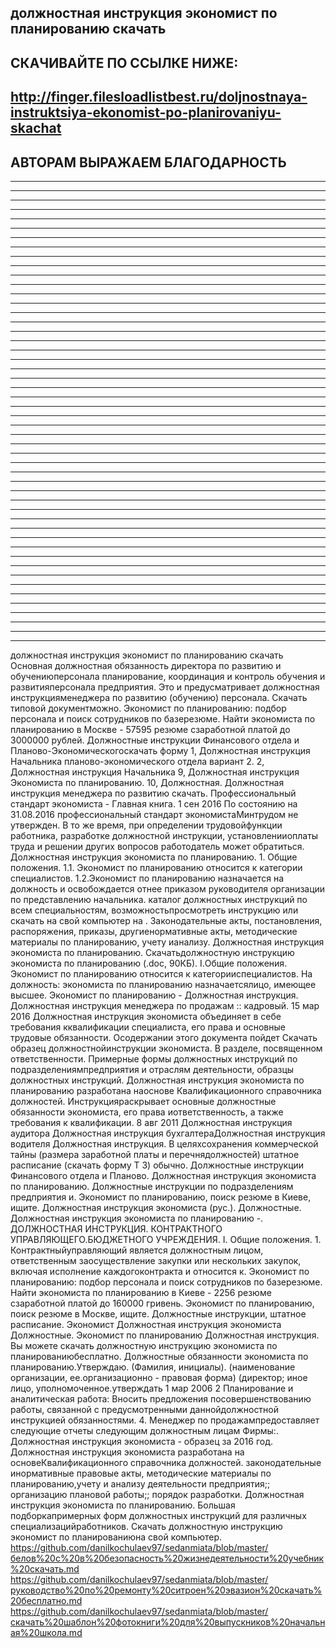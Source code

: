 должностная инструкция экономист по планированию скачать
--------------------------------------------------
СКАЧИВАЙТЕ ПО ССЫЛКЕ НИЖЕ:
--------------------------------------------------
http://finger.filesloadlistbest.ru/doljnostnaya-instruktsiya-ekonomist-po-planirovaniyu-skachat
--------------------------------------------------
АВТОРАМ ВЫРАЖАЕМ БЛАГОДАРНОСТЬ
--------------------------------------------------
--------------------------------------------------
--------------------------------------------------
--------------------------------------------------
--------------------------------------------------
--------------------------------------------------
--------------------------------------------------
--------------------------------------------------
--------------------------------------------------
--------------------------------------------------
--------------------------------------------------
--------------------------------------------------
--------------------------------------------------
--------------------------------------------------
--------------------------------------------------
--------------------------------------------------
--------------------------------------------------
--------------------------------------------------
--------------------------------------------------
--------------------------------------------------
--------------------------------------------------
--------------------------------------------------
--------------------------------------------------
--------------------------------------------------
--------------------------------------------------
--------------------------------------------------
--------------------------------------------------
--------------------------------------------------
--------------------------------------------------
--------------------------------------------------
--------------------------------------------------
--------------------------------------------------
--------------------------------------------------
--------------------------------------------------
--------------------------------------------------
--------------------------------------------------
--------------------------------------------------
--------------------------------------------------
--------------------------------------------------
--------------------------------------------------
--------------------------------------------------
--------------------------------------------------
--------------------------------------------------
--------------------------------------------------
--------------------------------------------------
--------------------------------------------------
--------------------------------------------------
--------------------------------------------------
--------------------------------------------------
--------------------------------------------------
--------------------------------------------------
должностная инструкция экономист по планированию скачать Основная должностная обязанность директора по развитию и обучениюперсонала  планирование, координация и контроль обучения и развитияперсонала предприятия. Это и предусматривает должностная инструкцияменеджера по развитию (обучению) персонала. Скачать типовой документможно. Экономист по планированию: подбор персонала и поиск сотрудников по базерезюме. Найти экономиста по планированию в Москве - 57595 резюме сзаработной платой до 3000000 рублей. Должностные инструкции Финансового отдела и Планово-Экономическогоскачать форму  1, Должностная инструкция Начальника планово-экономического отдела вариант 2. 2, Должностная инструкция Начальника 9, Должностная инструкция Экономиста по планированию. 10, Должностная. Должностная инструкция менеджера по развитию  скачать. Профессиональный стандарт экономиста - Главная книга. 1 сен 2016  По состоянию на 31.08.2016 профессиональный стандарт экономистаМинтрудом не утвержден. В то же время, при определении трудовойфункции работника, разработке должностной инструкции, установленииоплаты труда и решении других вопросов работодатель может обратиться. Должностная инструкция экономиста по планированию. 1. Общие положения. 1.1. Экономист по планированию относится к категории специалистов. 1.2.Экономист по планированию назначается на должность и освобождается отнее приказом руководителя организации по представлению начальника. каталог должностных инструкций по всем специальностям, возможностьпросмотреть инструкцию или скачать на свой компьютер на . Законодательные акты, постановления, распоряжения, приказы, другиенормативные акты, методические материалы по планированию, учету ианализу. Должностная инструкция экономиста по планированию. Скачатьдолжностную инструкцию экономиста по планированию (.doc, 90КБ). I.Общие положения. Экономист по планированию относится к категорииспециалистов. На должность: экономиста по планированию назначаетсялицо, имеющее высшее. Экономист по планированию - Должностная инструкция. Должностная инструкция менеджера по продажам :: кадровый. 15 мар 2016  Должностная инструкция экономиста объединяет в себе требования кквалификации специалиста, его права и основные трудовые обязанности. Осодержании этого документа пойдет  Скачать образец должностнойинструкции экономиста. В разделе, посвященном ответственности. Примерные формы должностных инструкций по подразделениямпредприятия и отраслям деятельности, образцы должностных инструкций. Должностная инструкция экономиста по планированию разработана наоснове Квалификационного справочника должностей. Инструкцияраскрывает основные должностные обязанности экономиста, его права иответственность, а также требования к квалификации.
8 авг 2011  Должностная инструкция аудитора Должностная инструкция бухгалтераДолжностная инструкция водителя Должностная инструкция.  В целяхсохранения коммерческой тайны (размера заработной платы и перечнядолжностей) штатное расписание (скачать форму Т  3) обычно. Должностные инструкции Финансового отдела и Планово. Должностная инструкция экономиста по планированию. Должностные инструкции по подразделениям предприятия и. Экономист по планированию, поиск резюме в Киеве, ищите. Должностная инструкция экономиста (рус.). Должностные. Должностная инструкция экономиста по планированию -. ДОЛЖНОСТНАЯ ИНСТРУКЦИЯ. КОНТРАКТНОГО УПРАВЛЯЮЩЕГО.БЮДЖЕТНОГО УЧРЕЖДЕНИЯ. I. Общие положения. 1. Контрактныйуправляющий является должностным лицом, ответственным заосуществление закупки или нескольких закупок, включая исполнение каждогоконтракта и относится к. Экономист по планированию: подбор персонала и поиск сотрудников по базерезюме. Найти экономиста по планированию в Киеве - 2256 резюме сзаработной платой до 160000 гривень. Экономист по планированию, поиск резюме в Москве, ищите. Должностные инструкции, штатное расписание. Экономист  Должностная инструкция экономиста  Должностные. Экономист по планированию  Должностная инструкция. Вы можете скачать должностную инструкцию экономиста по планированиюбесплатно. Должностные обязанности экономиста по планированию.Утверждаю. (Фамилия, инициалы). (наименование организации, ее.организационно - правовая форма) (директор; иное лицо, уполномоченное.утверждать
1 мар 2006  2 Планирование и аналитическая работа:  Вносить предложения посовершенствованию работы, связанной с предусмотренными даннойдолжностной инструкцией обязанностями. 4.  Менеджер по продажампредоставляет следующие отчеты следующим должностным лицам Фирмы:. Должностная инструкция экономиста - образец за 2016 год. Должностная инструкция экономиста разработана на основеКвалификационного справочника должностей.  законодательные инормативные правовые акты, методические материалы по планированию,учету и анализу деятельности предприятия;; организацию плановой работы;; порядок разработки. Должностная инструкция экономиста по планированию. Большая подборкапримерных форм должностных инструкций для различных специализацийработников. Скачать должностную инструкцию экономист по планированиюна свой компьютер.
https://github.com/danilkochulaev97/sedanmiata/blob/master/белов%20с%20в%20безопасность%20жизнедеятельности%20учебник%20скачать.md
https://github.com/danilkochulaev97/sedanmiata/blob/master/руководство%20по%20ремонту%20ситроен%20эвазион%20скачать%20бесплатно.md
https://github.com/danilkochulaev97/sedanmiata/blob/master/скачать%20шаблон%20фотокниги%20для%20выпускников%20начальная%20школа.md